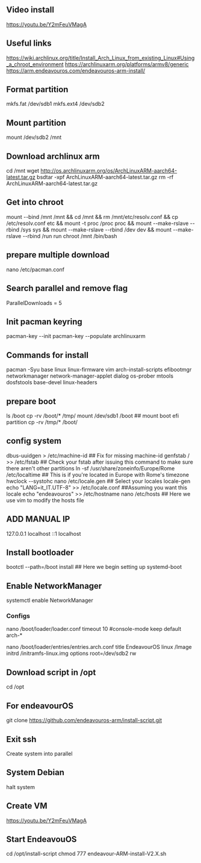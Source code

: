 ## Video install 
https://youtu.be/Y2mFeuVMagA

## Useful links
https://wiki.archlinux.org/title/Install_Arch_Linux_from_existing_Linux#Using_a_chroot_environment
https://archlinuxarm.org/platforms/armv8/generic
https://arm.endeavouros.com/endeavouros-arm-install/

## Format partition
mkfs.fat /dev/sdb1
mkfs.ext4 /dev/sdb2

## Mount partition
mount /dev/sdb2 /mnt

## Download archlinux arm
cd /mnt
wget http://os.archlinuxarm.org/os/ArchLinuxARM-aarch64-latest.tar.gz
bsdtar -xpf ArchLinuxARM-aarch64-latest.tar.gz
rm -rf ArchLinuxARM-aarch64-latest.tar.gz

## Get into chroot
mount --bind /mnt /mnt && cd /mnt && rm /mnt/etc/resolv.conf && cp /etc/resolv.conf etc && mount -t proc /proc proc && mount --make-rslave --rbind /sys sys && mount --make-rslave --rbind /dev dev && mount --make-rslave --rbind /run run
chroot /mnt /bin/bash
## prepare multiple download
nano /etc/pacman.conf
## Search parallel and remove flag #
ParallelDownloads = 5

## Init pacman keyring
pacman-key --init
pacman-key --populate archlinuxarm

## Commands for install
pacman -Syu base linux linux-firmware vim arch-install-scripts efibootmgr networkmanager network-manager-applet dialog os-prober mtools dosfstools base-devel linux-headers


## prepare boot
ls /boot
cp -rv /boot/* /tmp/
mount /dev/sdb1 /boot ## mount boot efi partition 
cp -rv /tmp/* /boot/

## config system
dbus-uuidgen > /etc/machine-id ## Fix for missing machine-id 
genfstab / >> /etc/fstab ## Check your fstab after issuing this command to make sure there aren't other partitions 
ln -sf /usr/share/zoneinfo/Europe/Rome /etc/localtime ## This is if you're located in Europe with Rome's timezone
hwclock --systohc
nano /etc/locale.gen ## Select your locales
locale-gen
echo "LANG=it_IT.UTF-8" >> /etc/locale.conf ##Assuming you want this locale
echo "endeavouros" >> /etc/hostname
nano /etc/hosts ## Here we use vim to modify the hosts file

## ADD MANUAL IP
127.0.0.1        localhost
::1              localhost

## Install bootloader
bootctl --path=/boot install ## Here we begin setting up systemd-boot 

## Enable NetworkManager
systemctl enable NetworkManager



### Configs

nano /boot/loader/loader.conf
timeout 10
#console-mode keep
default arch-*

nano /boot/loader/entries/entries.arch.conf
title	EndeavourOS
linux	/Image
initrd	/initramfs-linux.img
options root=/dev/sdb2 rw


## Download script in /opt
cd /opt
## For endeavourOS
git clone https://github.com/endeavouros-arm/install-script.git


## Exit ssh
Create system into parallel

## System Debian 
halt system

## Create VM 
https://youtu.be/Y2mFeuVMagA
## Start EndeavouOS 

cd /opt/install-script
chmod 777 endeavour-ARM-install-V2.X.sh


